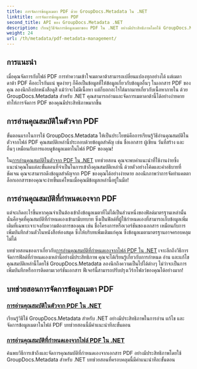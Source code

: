 ```yaml
---
title: การจัดการข้อมูลเมตา PDF ด้วย GroupDocs.Metadata ใน .NET
linktitle: การจัดการข้อมูลเมตา PDF
second_title: API ของ GroupDocs.Metadata .NET
description: เรียนรู้วิธีจัดการข้อมูลเมตาของ PDF ใน .NET อย่างมีประสิทธิภาพโดยใช้ GroupDocs.Metadata คู่มือที่ครอบคลุมนี้ครอบคลุมทุกอย่างตั้งแต่การเพิ่ม แก้ไข และแยกข้อมูลเมตาไปจนถึงแนวทางปฏิบัติที่ดีที่สุดสำหรับการนำไปใช้งานอย่างราบรื่นในแอปพลิเคชัน .NET ของคุณ
weight: 24
url: /th/metadata/pdf-metadata-management/
---
```

## การแนะนำ

เมื่อคุณจัดการกับไฟล์ PDF การทำความเข้าใจเมตาดาต้าสามารถเปลี่ยนแปลงทุกอย่างได้ แต่เมตาดาต้า PDF คืออะไรกันแน่ พูดง่ายๆ ก็คือเป็นข้อมูลที่ให้ข้อมูลเกี่ยวกับข้อมูลอื่นๆ ในเอกสาร PDF ของคุณ ลองนึกถึงปกหนังสือดูสิ แม้ว่าจะไม่มีเนื้อหา แต่ก็บอกอะไรได้มากมายเกี่ยวกับเนื้อหาภายใน ด้วย GroupDocs.Metadata สำหรับ .NET คุณสามารถอ่านและจัดการเมตาดาต้านี้ได้อย่างง่ายดาย ทำให้การจัดการ PDF ของคุณมีประสิทธิภาพมากขึ้น

## การอ่านคุณสมบัติในตัวจาก PDF

ขั้นตอนแรกในการใช้ GroupDocs.Metadata ให้เป็นประโยชน์คือการเรียนรู้วิธีอ่านคุณสมบัติในตัวจากไฟล์ PDF คุณสมบัติเหล่านี้ประกอบด้วยข้อมูลสำคัญ เช่น ชื่อเอกสาร ผู้เขียน วันที่สร้าง และอื่นๆ เหมือนกับการแอบดูข้อมูลเมตาในไฟล์ PDF ของคุณ!

 ใน[การอ่านคุณสมบัติในตัวจาก PDF ใน .NET](./reading-built-in-properties-from-pdf/) บทช่วยสอน คุณจะพบคำแนะนำที่ใช้งานง่ายซึ่งแนะนำคุณในแต่ละขั้นตอนที่จำเป็นในการเข้าถึงคุณสมบัติเหล่านี้ ด้วยตัวอย่างโค้ดและคำอธิบายที่ชัดเจน คุณจะสามารถดึงข้อมูลสำคัญจาก PDF ของคุณได้อย่างง่ายดาย ลองนึกภาพว่าการจัดทำแคตตาล็อกเอกสารของคุณจะง่ายขึ้นแค่ไหนเมื่อคุณมีข้อมูลเหล่านี้อยู่ในมือ!

## การอ่านคุณสมบัติที่กำหนดเองจาก PDF

แต่จะเกิดอะไรขึ้นหากคุณจำเป็นต้องเข้าถึงข้อมูลเมตาที่ไม่ได้เป็นส่วนหนึ่งของฟิลด์มาตรฐานเหล่านั้น นั่นคือจุดที่คุณสมบัติที่กำหนดเองเข้ามามีบทบาท ซึ่งเป็นฟิลด์ที่ผู้ใช้กำหนดเองที่สามารถเก็บข้อมูลเพิ่มเติมที่เฉพาะเจาะจงกับความต้องการของคุณ เช่น ชื่อโครงการหรือเวอร์ชันของเอกสาร เหมือนกับการเพิ่มบันทึกส่วนตัวในหนังสือห้องสมุด ซึ่งให้บริบทเพิ่มเติมแก่คุณ ซึ่งข้อมูลเมตามาตรฐานอาจครอบคลุมไม่ได้

 บทช่วยสอนของเราเกี่ยวกับ[การอ่านคุณสมบัติที่กำหนดเองจากไฟล์ PDF ใน .NET](./reading-custom-properties-from-pdf/) เจาะลึกถึงวิธีการจัดการฟิลด์ที่กำหนดเองเหล่านี้อย่างมีประสิทธิภาพ คุณจะได้เรียนรู้เกี่ยวกับการกำหนด อ่าน และแก้ไขคุณสมบัติเหล่านี้โดยใช้ GroupDocs.Metadata ลองนึกถึงความเป็นไปได้ต่างๆ ไม่ว่าจะเป็นการเพิ่มบันทึกหรือการติดตามเวอร์ชันเอกสาร ฟีเจอร์นี้สามารถปรับปรุงเวิร์กโฟลว์ของคุณได้อย่างมาก!

## บทช่วยสอนการจัดการข้อมูลเมตา PDF
### [การอ่านคุณสมบัติในตัวจาก PDF ใน .NET](./reading-built-in-properties-from-pdf/)
เรียนรู้วิธีใช้ GroupDocs.Metadata สำหรับ .NET อย่างมีประสิทธิภาพในการอ่าน แก้ไข และจัดการข้อมูลเมตาในไฟล์ PDF บทช่วยสอนนี้มีคำแนะนำทีละขั้นตอน
### [การอ่านคุณสมบัติที่กำหนดเองจากไฟล์ PDF ใน .NET](./reading-custom-properties-from-pdf/)
ค้นพบวิธีการเข้าถึงและจัดการคุณสมบัติที่กำหนดเองจากเอกสาร PDF อย่างมีประสิทธิภาพโดยใช้ GroupDocs.Metadata สำหรับ .NET บทช่วยสอนที่ครอบคลุมนี้มีคำแนะนำทีละขั้นตอน